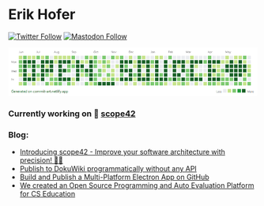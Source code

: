 # Erik Hofer
[![Twitter Follow](https://img.shields.io/twitter/follow/ErikHoferDev?style=social)](https://twitter.com/ErikHoferDev)
[![Mastodon Follow](https://img.shields.io/mastodon/follow/107303936695796776?domain=https%3A%2F%2Fmastodon.social&style=social)](https://mastodon.social/@erikhofer)

![Open Source ](https://github.com/erikhofer/erikhofer/raw/master/commits.png)

### Currently working on 🎯 [scope42](https://github.com/scope42/scope42)

### Blog:

<!--START_SECTION:blog-->
* [Introducing scope42 - Improve your software architecture with precision! 🎯✨](https:&#x2F;&#x2F;dev.to&#x2F;scope42&#x2F;introducing-scope42-improve-your-software-architecture-with-precision-dk6)
* [Publish to DokuWiki programmatically without any API](https:&#x2F;&#x2F;dev.to&#x2F;erikhofer&#x2F;publish-to-dokuwiki-programmatically-without-any-api-4b6o)
* [Build and Publish a Multi-Platform Electron App on GitHub](https:&#x2F;&#x2F;dev.to&#x2F;erikhofer&#x2F;build-and-publish-a-multi-platform-electron-app-on-github-3lnd)
* [We created an Open Source Programming and Auto Evaluation Platform for CS Education](https:&#x2F;&#x2F;dev.to&#x2F;erikhofer&#x2F;we-created-an-open-source-programming-and-auto-evaluation-platform-for-cs-education-nbj)
<!--END_SECTION:blog-->

<!--
**erikhofer/erikhofer** is a ✨ _special_ ✨ repository because its `README.md` (this file) appears on your GitHub profile.

Here are some ideas to get you started:

- 🔭 I’m currently working on ...
- 🌱 I’m currently learning ...
- 👯 I’m looking to collaborate on ...
- 🤔 I’m looking for help with ...
- 💬 Ask me about ...
- 📫 How to reach me: ...
- 😄 Pronouns: ...
- ⚡ Fun fact: ...
-->
